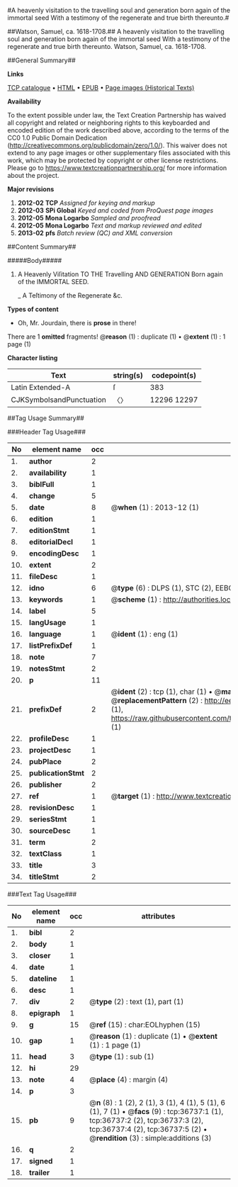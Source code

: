 #A heavenly visitation to the travelling soul and generation born again of the immortal seed With a testimony of the regenerate and true birth thereunto.#

##Watson, Samuel, ca. 1618-1708.##
A heavenly visitation to the travelling soul and generation born again of the immortal seed With a testimony of the regenerate and true birth thereunto.
Watson, Samuel, ca. 1618-1708.

##General Summary##

**Links**

[TCP catalogue](http://www.ota.ox.ac.uk/tcp/)  • 
[HTML](http://tei.it.ox.ac.uk/tcp/Texts-HTML/free/A65/A65272.html)  • 
[EPUB](http://tei.it.ox.ac.uk/tcp/Texts-EPUB/free/A65/A65272.epub) • 
[Page images (Historical Texts)](https://historicaltexts.jisc.ac.uk/eebo-99832265e)

**Availability**

To the extent possible under law, the Text Creation Partnership has waived all copyright and related or neighboring rights to this keyboarded and encoded edition of the work described above, according to the terms of the CC0 1.0 Public Domain Dedication (http://creativecommons.org/publicdomain/zero/1.0/). This waiver does not extend to any page images or other supplementary files associated with this work, which may be protected by copyright or other license restrictions. Please go to https://www.textcreationpartnership.org/ for more information about the project.

**Major revisions**

1. __2012-02__ __TCP__ *Assigned for keying and markup*
1. __2012-03__ __SPi Global__ *Keyed and coded from ProQuest page images*
1. __2012-05__ __Mona Logarbo__ *Sampled and proofread*
1. __2012-05__ __Mona Logarbo__ *Text and markup reviewed and edited*
1. __2013-02__ __pfs__ *Batch review (QC) and XML conversion*

##Content Summary##

#####Body#####

1. A Heavenly Viſitation TO THE Travelling AND GENERATION Born again of the IMMORTAL SEED.

    _ A Teſtimony of the Regenerate &c.

**Types of content**

  * Oh, Mr. Jourdain, there is **prose** in there!

There are 1 **omitted** fragments! 
 @__reason__ (1) : duplicate (1)  •  @__extent__ (1) : 1 page (1)

**Character listing**


|Text|string(s)|codepoint(s)|
|---|---|---|
|Latin Extended-A|ſ|383|
|CJKSymbolsandPunctuation|〈〉|12296 12297|

##Tag Usage Summary##

###Header Tag Usage###

|No|element name|occ|attributes|
|---|---|---|---|
|1.|__author__|2||
|2.|__availability__|1||
|3.|__biblFull__|1||
|4.|__change__|5||
|5.|__date__|8| @__when__ (1) : 2013-12 (1)|
|6.|__edition__|1||
|7.|__editionStmt__|1||
|8.|__editorialDecl__|1||
|9.|__encodingDesc__|1||
|10.|__extent__|2||
|11.|__fileDesc__|1||
|12.|__idno__|6| @__type__ (6) : DLPS (1), STC (2), EEBO-CITATION (1), PROQUEST (1), VID (1)|
|13.|__keywords__|1| @__scheme__ (1) : http://authorities.loc.gov/ (1)|
|14.|__label__|5||
|15.|__langUsage__|1||
|16.|__language__|1| @__ident__ (1) : eng (1)|
|17.|__listPrefixDef__|1||
|18.|__note__|7||
|19.|__notesStmt__|2||
|20.|__p__|11||
|21.|__prefixDef__|2| @__ident__ (2) : tcp (1), char (1)  •  @__matchPattern__ (2) : ([0-9\-]+):([0-9IVX]+) (1), (.+) (1)  •  @__replacementPattern__ (2) : http://eebo.chadwyck.com/downloadtiff?vid=$1&page=$2 (1), https://raw.githubusercontent.com/textcreationpartnership/Texts/master/tcpchars.xml#$1 (1)|
|22.|__profileDesc__|1||
|23.|__projectDesc__|1||
|24.|__pubPlace__|2||
|25.|__publicationStmt__|2||
|26.|__publisher__|2||
|27.|__ref__|1| @__target__ (1) : http://www.textcreationpartnership.org/docs/. (1)|
|28.|__revisionDesc__|1||
|29.|__seriesStmt__|1||
|30.|__sourceDesc__|1||
|31.|__term__|2||
|32.|__textClass__|1||
|33.|__title__|3||
|34.|__titleStmt__|2||


###Text Tag Usage###

|No|element name|occ|attributes|
|---|---|---|---|
|1.|__bibl__|2||
|2.|__body__|1||
|3.|__closer__|1||
|4.|__date__|1||
|5.|__dateline__|1||
|6.|__desc__|1||
|7.|__div__|2| @__type__ (2) : text (1), part (1)|
|8.|__epigraph__|1||
|9.|__g__|15| @__ref__ (15) : char:EOLhyphen (15)|
|10.|__gap__|1| @__reason__ (1) : duplicate (1)  •  @__extent__ (1) : 1 page (1)|
|11.|__head__|3| @__type__ (1) : sub (1)|
|12.|__hi__|29||
|13.|__note__|4| @__place__ (4) : margin (4)|
|14.|__p__|3||
|15.|__pb__|9| @__n__ (8) : 1 (2), 2 (1), 3 (1), 4 (1), 5 (1), 6 (1), 7 (1)  •  @__facs__ (9) : tcp:36737:1 (1), tcp:36737:2 (2), tcp:36737:3 (2), tcp:36737:4 (2), tcp:36737:5 (2)  •  @__rendition__ (3) : simple:additions (3)|
|16.|__q__|2||
|17.|__signed__|1||
|18.|__trailer__|1||
